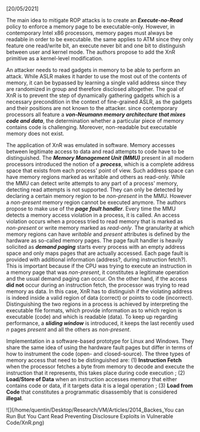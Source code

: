 <!-- Please prefix the notes with the date as in [22/12/2020] -->

[20/05/2021]

The main idea to mitigate ROP attacks is to create an ***Execute-no-Read*** policy to enforce a memory page to be executable-only. However, in contemporary Intel x86 processors, memory pages must always be readable in order to be executable. the same applies to ATM since they only feature one read/write bit, an execute never bit and one bit to distinguish between user and kernel mode. The authors propose to add the XnR primitive as a kernel-level modification.

An attacker needs to read gadgets in memory to be able to perform an attack. While ASLR makes it harder to use the most out of the contents of memory, it can be bypassed by learning a single valid address since they are randomized in group and therefore disclosed altogether. The goal of XnR is to prevent the step of dynamically gathering gadgets which is a necessary precondition in the context of fine-grained ASLR, as the gadgets and their positions are not known to the attacker. since contemporary processors all feature a ***von-Neumann memory architecture that mixes code and data***, the determination whether a particular piece of memory contains code is challenging. Moreover, non-readable but executable memory does not exist. 

The application of XnR was emulated in software. Memory accesses between legitimate access to data and read attempts to code have to be distinguished. The ***Memory Management Unit (MMU)*** present in all modern processors introduced the notion of a ***process***, which is a complete address space that exists from each process' point of view. Such address space can have memory regions marked as writable and others as read-only. While the MMU can detect write attempts to any part of a process' memory, detecting read attempts is not supported. They can only be detected by declaring a certain memory region to be *non-present* in the MMU. However a *non-present* memory region cannot be executed anymore. The authors propose to make use of the ***page fault handler***. Every time the MMU detects a memory access violation in a process, it is called. An access violation occurs when a process tried to read memory that is marked as *non-present* or write memory marked as *read-only*. The granularity at which memory regions can have *writable* and *present* attributes is defined by the hardware as so-called memory pages. The page fault handler is heavily solicited as ***demand paging*** starts every process with an empty address space and only maps pages that are actually accessed. Each page fault is provided with additional information (address?, during instruction fetch?). This is important because if the CPU was trying to execute an instruction in a memory page that was *non-present*, it constitutes a legitimate operation and the usual demand paging can occur. On the other hand, if the access **did not** occur during an instruction fetch, the processor was trying to read memory as data. In this case, XnR has to distinguish if the violating address is indeed inside a valid region of data (correct) or points to code (incorrect). Distinguishing the two regions in a process is achieved by interpreting the executable file formats, which provide information as to which region is executable (code) and which is readable (data). To keep up regarding performance, a ***sliding window*** is introduced, it keeps the last recently used *n* pages *present* and all the others as *non-present*.

Implementation in a software-based prototype for Linux and Windows. They share the same idea of using the hardware fault pages but differ in terms of how to instrument the code (open- and closed-source). The three types of memory access that need to be distinguished are: (1) **Instruction Fetch** when the processor fetches a byte from memory to decode and execute the instruction that it represents, this takes place during code execution ; (2) **Load/Store of Data** when an instruction accesses memory that either contains code or data, if it targets data it is a legal operation ; (3) **Load from Code** that constitutes a programmatic disassembly that is considered **illegal**.

![](/home/quentin/Desktop/Research/VM/Articles/2014_Backes_You can Run But You Cant Read Preventing Disclosure Exploits in Vulnerable Code/XnR.png)

